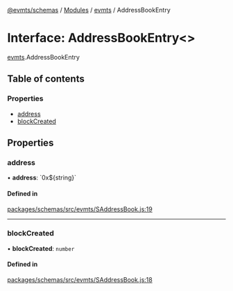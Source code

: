 [@evmts/schemas](../README.md) / [Modules](../modules.md) / [evmts](../modules/evmts.md) / AddressBookEntry

# Interface: AddressBookEntry<\>

[evmts](../modules/evmts.md).AddressBookEntry

## Table of contents

### Properties

- [address](evmts.AddressBookEntry.md#address)
- [blockCreated](evmts.AddressBookEntry.md#blockcreated)

## Properties

### address

• **address**: \`0x${string}\`

#### Defined in

[packages/schemas/src/evmts/SAddressBook.js:19](https://github.com/evmts/evmts-monorepo/blob/main/packages/schemas/src/evmts/SAddressBook.js#L19)

___

### blockCreated

• **blockCreated**: `number`

#### Defined in

[packages/schemas/src/evmts/SAddressBook.js:18](https://github.com/evmts/evmts-monorepo/blob/main/packages/schemas/src/evmts/SAddressBook.js#L18)
